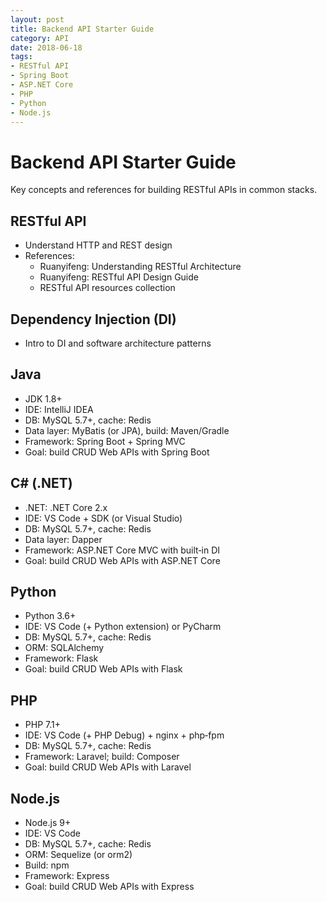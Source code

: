 ```yaml
---
layout: post
title: Backend API Starter Guide
category: API
date: 2018-06-18
tags:
- RESTful API
- Spring Boot
- ASP.NET Core
- PHP
- Python
- Node.js
---
```


# Backend API Starter Guide

Key concepts and references for building RESTful APIs in common stacks.

## RESTful API

- Understand HTTP and REST design
- References:
  - Ruanyifeng: Understanding RESTful Architecture
  - Ruanyifeng: RESTful API Design Guide
  - RESTful API resources collection

## Dependency Injection (DI)

- Intro to DI and software architecture patterns

## Java

- JDK 1.8+
- IDE: IntelliJ IDEA
- DB: MySQL 5.7+, cache: Redis
- Data layer: MyBatis (or JPA), build: Maven/Gradle
- Framework: Spring Boot + Spring MVC
- Goal: build CRUD Web APIs with Spring Boot

## C# (.NET)

- .NET: .NET Core 2.x
- IDE: VS Code + SDK (or Visual Studio)
- DB: MySQL 5.7+, cache: Redis
- Data layer: Dapper
- Framework: ASP.NET Core MVC with built‑in DI
- Goal: build CRUD Web APIs with ASP.NET Core

## Python

- Python 3.6+
- IDE: VS Code (+ Python extension) or PyCharm
- DB: MySQL 5.7+, cache: Redis
- ORM: SQLAlchemy
- Framework: Flask
- Goal: build CRUD Web APIs with Flask

## PHP

- PHP 7.1+
- IDE: VS Code (+ PHP Debug) + nginx + php‑fpm
- DB: MySQL 5.7+, cache: Redis
- Framework: Laravel; build: Composer
- Goal: build CRUD Web APIs with Laravel

## Node.js

- Node.js 9+
- IDE: VS Code
- DB: MySQL 5.7+, cache: Redis
- ORM: Sequelize (or orm2)
- Build: npm
- Framework: Express
- Goal: build CRUD Web APIs with Express

